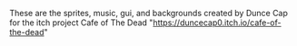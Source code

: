 These are the sprites, music, gui, and backgrounds created by Dunce Cap for the itch project Cafe of The Dead "https://duncecap0.itch.io/cafe-of-the-dead"
